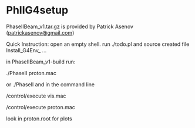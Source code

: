 # PhIIG4setup
PhaseIIBeam_v1.tar.gz is provided by Patrick Asenov (patrickasenov@gmail.com)

Quick Instruction:
open an empty shell.
run ./todo.pl and source created file Install_G4Env_ ...



in PhaseIIBeam_v1-build run:


./PhaseII proton.mac

or ./PhaseII  and in the command line 

/control/execute vis.mac 

/control/execute proton.mac

look in proton.root for plots
